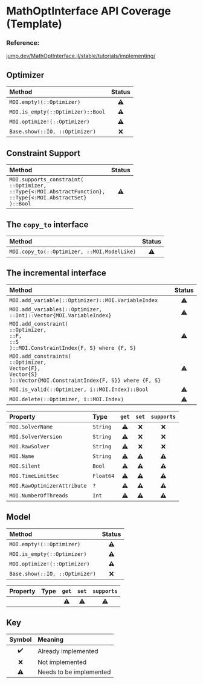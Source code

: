 # MathOptInterface API Coverage (Template)

### Reference:
[jump.dev/MathOptInterface.jl/stable/tutorials/implementing/](https://jump.dev/MathOptInterface.jl/stable/tutorials/implementing/)

<!-- Symbols: ✔️❌⚠️ -->

## Optimizer

| Method                         | Status |
| :----------------------------- | :----: |
| `MOI.empty!(::Optimizer)`      |   ⚠️    |
| `MOI.is_empty(::Optimizer)::Bool`    |   ⚠️    |
| `MOI.optimize!(::Optimizer)`   |   ⚠️    |
| `Base.show(::IO, ::Optimizer)` |   ❌    |

## Constraint Support

| Method                                                                                                                      | Status |
| :-------------------------------------------------------------------------------------------------------------------------- | :----: |
| `MOI.supports_constraint(`<br/>`::Optimizer,`<br/>`::Type{<:MOI.AbstractFunction},`<br/>`::Type{<:MOI.AbstractSet}`<br/>`)::Bool` |   ⚠️    |

## The `copy_to` interface 

| Method                                      | Status |
| :------------------------------------------ | :----: |
| `MOI.copy_to(::Optimizer, ::MOI.ModelLike)` |   ⚠️    |

## The incremental interface 

| Method                                                                                                                  | Status |
| :---------------------------------------------------------------------------------------------------------------------- | :----: |
| `MOI.add_variable(::Optimizer)::MOI.VariableIndex`                                                                                         |   ⚠️    |
| `MOI.add_variables(::Optimizer, ::Int)::Vector{MOI.VariableIndex}`                                                                                 |   ⚠️    |
| `MOI.add_constraint(`<br/>`::Optimizer,`<br/>`::F,`<br/>`::S`<br/>`)::MOI.ConstraintIndex{F, S} where {F, S}`                  |   ⚠️    |
| `MOI.add_constraints(`<br/>`::Optimizer,`<br/>`Vector{F},`<br/>`Vector{S}`<br/>`)::Vector{MOI.ConstraintIndex{F, S}} where {F, S}` |   ⚠️    |
| `MOI.is_valid(::Optimizer, i::MOI.Index)::Bool`                                                                                             |   ⚠️    |
| `MOI.delete(::Optimizer, i::MOI.Index)`                                                                                               |   ⚠️    |

| Property                    | Type      | `get` | `set` | `supports` |
| :-------------------------- | :-------- | :---: | :---: | :--------: |
| `MOI.SolverName`            | `String`  |   ⚠️   |   ❌   |     ❌      |
| `MOI.SolverVersion`         | `String`  |   ⚠️   |   ❌   |     ❌      |
| `MOI.RawSolver`             | `String`  |   ⚠️   |   ❌   |     ❌      |
| `MOI.Name`                  | `String`  |   ⚠️   |   ⚠️   |     ⚠️      |
| `MOI.Silent`                | `Bool`    |   ⚠️   |   ⚠️   |     ⚠️      |
| `MOI.TimeLimitSec`          | `Float64` |   ⚠️   |   ⚠️   |     ⚠️      |
| `MOI.RawOptimizerAttribute` | `?`       |   ⚠️   |   ⚠️   |     ⚠️      |
| `MOI.NumberOfThreads`       | `Int`     |   ⚠️   |   ⚠️   |     ⚠️      |

## Model

| Method                         | Status |
| :----------------------------- | :----: |
| `MOI.empty!(::Optimizer)`      |   ⚠️    |
| `MOI.is_empty(::Optimizer)`    |   ⚠️    |
| `MOI.optimize!(::Optimizer)`   |   ⚠️    |
| `Base.show(::IO, ::Optimizer)` |   ❌    |

| Property | Type | `get` | `set` | `supports` |
| :------- | :--- | :---: | :---: | :--------: |
|          |      |   ⚠️   |   ⚠️   |     ⚠️      |

## Key
| Symbol | Meaning                 |
| :----: | :---------------------- |
|   ✔️    | Already implemented     |
|   ❌    | Not implemented         |
|   ⚠️    | Needs to be implemented |